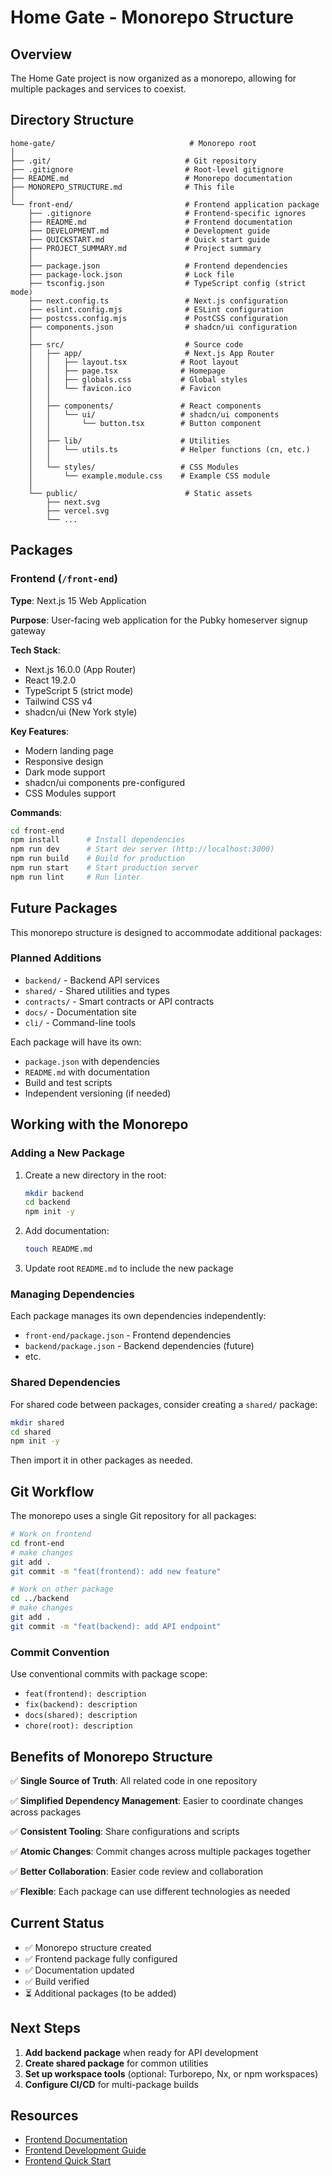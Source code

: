 # Home Gate - Monorepo Structure

## Overview

The Home Gate project is now organized as a monorepo, allowing for multiple packages and services to coexist.

## Directory Structure

```
home-gate/                              # Monorepo root
│
├── .git/                              # Git repository
├── .gitignore                         # Root-level gitignore
├── README.md                          # Monorepo documentation
├── MONOREPO_STRUCTURE.md              # This file
│
└── front-end/                         # Frontend application package
    ├── .gitignore                     # Frontend-specific ignores
    ├── README.md                      # Frontend documentation
    ├── DEVELOPMENT.md                 # Development guide
    ├── QUICKSTART.md                  # Quick start guide
    ├── PROJECT_SUMMARY.md             # Project summary
    │
    ├── package.json                   # Frontend dependencies
    ├── package-lock.json              # Lock file
    ├── tsconfig.json                  # TypeScript config (strict mode)
    ├── next.config.ts                 # Next.js configuration
    ├── eslint.config.mjs              # ESLint configuration
    ├── postcss.config.mjs             # PostCSS configuration
    ├── components.json                # shadcn/ui configuration
    │
    ├── src/                           # Source code
    │   ├── app/                       # Next.js App Router
    │   │   ├── layout.tsx            # Root layout
    │   │   ├── page.tsx              # Homepage
    │   │   ├── globals.css           # Global styles
    │   │   └── favicon.ico           # Favicon
    │   │
    │   ├── components/               # React components
    │   │   └── ui/                   # shadcn/ui components
    │   │       └── button.tsx        # Button component
    │   │
    │   ├── lib/                      # Utilities
    │   │   └── utils.ts              # Helper functions (cn, etc.)
    │   │
    │   └── styles/                   # CSS Modules
    │       └── example.module.css    # Example CSS module
    │
    └── public/                        # Static assets
        ├── next.svg
        ├── vercel.svg
        └── ...
```

## Packages

### Frontend (`/front-end`)

**Type**: Next.js 15 Web Application

**Purpose**: User-facing web application for the Pubky homeserver signup gateway

**Tech Stack**:
- Next.js 16.0.0 (App Router)
- React 19.2.0
- TypeScript 5 (strict mode)
- Tailwind CSS v4
- shadcn/ui (New York style)

**Key Features**:
- Modern landing page
- Responsive design
- Dark mode support
- shadcn/ui components pre-configured
- CSS Modules support

**Commands**:
```bash
cd front-end
npm install      # Install dependencies
npm run dev      # Start dev server (http://localhost:3000)
npm run build    # Build for production
npm run start    # Start production server
npm run lint     # Run linter
```

## Future Packages

This monorepo structure is designed to accommodate additional packages:

### Planned Additions
- `backend/` - Backend API services
- `shared/` - Shared utilities and types
- `contracts/` - Smart contracts or API contracts
- `docs/` - Documentation site
- `cli/` - Command-line tools

Each package will have its own:
- `package.json` with dependencies
- `README.md` with documentation
- Build and test scripts
- Independent versioning (if needed)

## Working with the Monorepo

### Adding a New Package

1. Create a new directory in the root:
   ```bash
   mkdir backend
   cd backend
   npm init -y
   ```

2. Add documentation:
   ```bash
   touch README.md
   ```

3. Update root `README.md` to include the new package

### Managing Dependencies

Each package manages its own dependencies independently:
- `front-end/package.json` - Frontend dependencies
- `backend/package.json` - Backend dependencies (future)
- etc.

### Shared Dependencies

For shared code between packages, consider creating a `shared/` package:
```bash
mkdir shared
cd shared
npm init -y
```

Then import it in other packages as needed.

## Git Workflow

The monorepo uses a single Git repository for all packages:

```bash
# Work on frontend
cd front-end
# make changes
git add .
git commit -m "feat(frontend): add new feature"

# Work on other package
cd ../backend
# make changes
git add .
git commit -m "feat(backend): add API endpoint"
```

### Commit Convention

Use conventional commits with package scope:
- `feat(frontend): description`
- `fix(backend): description`
- `docs(shared): description`
- `chore(root): description`

## Benefits of Monorepo Structure

✅ **Single Source of Truth**: All related code in one repository

✅ **Simplified Dependency Management**: Easier to coordinate changes across packages

✅ **Consistent Tooling**: Share configurations and scripts

✅ **Atomic Changes**: Commit changes across multiple packages together

✅ **Better Collaboration**: Easier code review and collaboration

✅ **Flexible**: Each package can use different technologies as needed

## Current Status

- ✅ Monorepo structure created
- ✅ Frontend package fully configured
- ✅ Documentation updated
- ✅ Build verified
- ⏳ Additional packages (to be added)

## Next Steps

1. **Add backend package** when ready for API development
2. **Create shared package** for common utilities
3. **Set up workspace tools** (optional: Turborepo, Nx, or npm workspaces)
4. **Configure CI/CD** for multi-package builds

## Resources

- [Frontend Documentation](./front-end/README.md)
- [Frontend Development Guide](./front-end/DEVELOPMENT.md)
- [Frontend Quick Start](./front-end/QUICKSTART.md)

